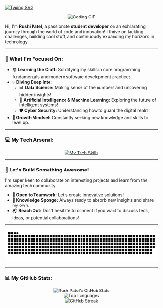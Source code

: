 <a href="https://git.io/typing-svg"><img src="https://readme-typing-svg.demolab.com?font=JetBrains+Mono&weight=500&size=15&pause=1500&color=28A745&center=true&width=435&lines=Rushi+Patel+%E2%80%A2+Code+Enthusiast+%E2%80%A2+Always+Learning;%26+Evolving+%E2%80%A2++Passionate+about+Software+%E2%9C%A8" alt="Typing SVG" /></a>
<p align="center">
  <img src="https://media.giphy.com/media/qgQUggAC3Pfv687qPC/giphy.gif" width="180" alt="Coding GIF">
</p>


Hi, I'm **Rushi Patel**, a passionate **student developer** on an exhilarating journey through the world of code and innovation! I thrive on tackling challenges, building cool stuff, and continuously expanding my horizons in technology.

---

### 🎯 What I'm Focused On:

*   📚 **Learning the Craft:** Solidifying my skills in core programming fundamentals and modern software development practices.
*   💡 **Diving Deep Into:**
    *   📊 **Data Science:** Making sense of the numbers and uncovering hidden insights!
    *   🤖 **Artificial Intelligence & Machine Learning:** Exploring the future of intelligent systems!
    *   🛡️ **Cyber Security:** Understanding how to guard the digital realm!
*   🌱 **Growth Mindset:** Constantly seeking new knowledge and skills to level up.

---

### 💻 My Tech Arsenal:

<p align="center">
  <a href="https://skillicons.dev">
    <img src="https://skillicons.dev/icons?i=html,css,javascript,python,java,c,cpp,git,linux,docker,vscode,twitter,notion,gmail,linkedin" alt="My Tech Skills"/>
    
  </a>
</p>

---

### 🤝 Let's Build Something Awesome!

I'm super keen to collaborate on interesting projects and learn from the amazing tech community.
*   👯 **Open to Teamwork:** Let's create innovative solutions!
*   🧠 **Knowledge Sponge:** Always ready to absorb new insights and share my own.
*   📬 **Reach Out:** Don't hesitate to connect if you want to discuss tech, ideas, or potential collaborations!

---
<div align="center">

![snake gif](https://github.com/Rush1patel/Rush1patel/blob/output/github-snake.svg)

</div>

---

### 📊 My GitHub Stats:

<p align="center">
  <img src="https://github-readme-stats.vercel.app/api?username=Rush1patel&show_icons=true&theme=tokyonight&rank_icon=github&border_radius=10&hide_border=false" alt="Rush Patel's GitHub Stats" />
  <br/>
  <img src="https://github-readme-stats.vercel.app/api/top-langs/?username=Rush1patel&theme=tokyonight&hide_border=false&include_all_commits=false&count_private=true&layout=compact&langs_count=8&border_radius=10" alt="Top Languages" />
  <br/>
  <img src="https://nirzak-streak-stats.vercel.app/?user=Rush1patel&theme=tokyonight&hide_border=false&border_radius=10" alt="GitHub Streak" />
</p>
